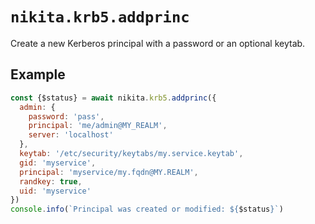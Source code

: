 
# `nikita.krb5.addprinc`

Create a new Kerberos principal with a password or an optional keytab.

## Example

```js
const {$status} = await nikita.krb5.addprinc({
  admin: {
    password: 'pass',
    principal: 'me/admin@MY_REALM',
    server: 'localhost'
  },
  keytab: '/etc/security/keytabs/my.service.keytab',
  gid: 'myservice',
  principal: 'myservice/my.fqdn@MY.REALM',
  randkey: true,
  uid: 'myservice'
})
console.info(`Principal was created or modified: ${$status}`)
```
